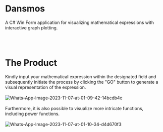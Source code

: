 # Dansmos
A C# Win Form application for visualizing mathematical expressions with interactive graph plotting.

<br/>
<br/>

<h1>The Product</h1>
Kindly input your mathematical expression within the designated field and subsequently initiate the process by clicking the "GO" button to generate a visual representation of the expression.
<br/>
<br/>
<img src="https://i.ibb.co/1qTzY6N/Whats-App-Image-2023-11-07-at-01-09-42-14bcdb4c.jpg" alt="Whats-App-Image-2023-11-07-at-01-09-42-14bcdb4c" border="0">

<br/>
<br/>
Furthermore, it is also possible to visualize more intricate functions, including power functions.
<br/>
<br/>
<img src="https://i.ibb.co/85RkwYr/Whats-App-Image-2023-11-07-at-01-10-34-d4d670f3.jpg" alt="Whats-App-Image-2023-11-07-at-01-10-34-d4d670f3" border="0">
<br/>
